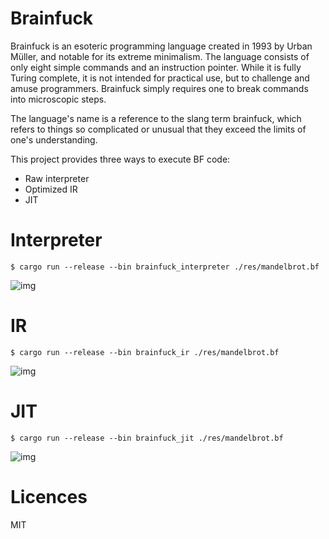 # Brainfuck

Brainfuck is an esoteric programming language created in 1993 by Urban Müller, and notable for its extreme minimalism.
The language consists of only eight simple commands and an instruction pointer. While it is fully Turing complete, it is not intended for practical use, but to challenge and amuse programmers. Brainfuck simply requires one to break commands into microscopic steps.

The language's name is a reference to the slang term brainfuck, which refers to things so complicated or unusual that they exceed the limits of one's understanding.

This project provides three ways to execute BF code:

- Raw interpreter
- Optimized IR
- JIT

# Interpreter

```
$ cargo run --release --bin brainfuck_interpreter ./res/mandelbrot.bf
```

![img](/res/mandelbrot_interpreter.gif)

# IR

```
$ cargo run --release --bin brainfuck_ir ./res/mandelbrot.bf
```

![img](/res/mandelbrot_ir.gif)

# JIT

```
$ cargo run --release --bin brainfuck_jit ./res/mandelbrot.bf
```

![img](/res/mandelbrot_interpreter.gif)

# Licences

MIT
